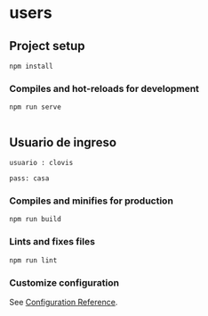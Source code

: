 # users

## Project setup
```
npm install
```

### Compiles and hot-reloads for development
```
npm run serve
```
```

```
## Usuario de ingreso
```
usuario : clovis

pass: casa
```

### Compiles and minifies for production
```
npm run build
```

### Lints and fixes files
```
npm run lint
```

### Customize configuration
See [Configuration Reference](https://cli.vuejs.org/config/).
